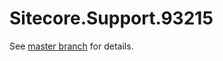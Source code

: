 # Sitecore.Support.93215

See [master branch](https://github.com/sitecoresupport/Sitecore.Support.93215) for details.